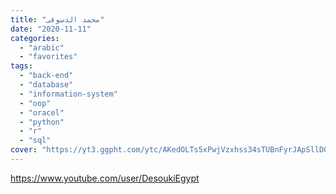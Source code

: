 ```yaml
---
title: "محمد الدسوقى"
date: "2020-11-11"
categories:
  - "arabic"
  - "favorites"
tags:
  - "back-end"
  - "database"
  - "information-system"
  - "oop"
  - "oracel"
  - "python"
  - "r"
  - "sql"
cover: "https://yt3.ggpht.com/ytc/AKedOLTs5xPwjVzxhss34sTUBnFyrJApSllD0pa3oQaOhw=s88-c-k-c0x00ffffff-no-rj"
---
```


https://www.youtube.com/user/DesoukiEgypt
